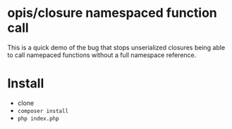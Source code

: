 # opis/closure namespaced function call

This is a quick demo of the bug that stops unserialized closures being able to call namepaced functions without a full namespace reference.

# Install

- clone
- `composer install`
- `php index.php`
